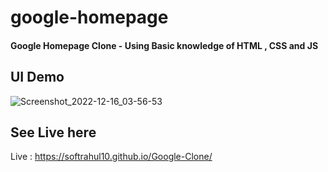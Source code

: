 # google-homepage
#### Google Homepage Clone - Using Basic knowledge of HTML , CSS and JS

## UI Demo
![Screenshot_2022-12-16_03-56-53](https://user-images.githubusercontent.com/116769878/207980561-be72d5e8-c75f-4552-9dba-aaa35ec2ec11.png)

## See Live here 
Live : https://softrahul10.github.io/Google-Clone/
